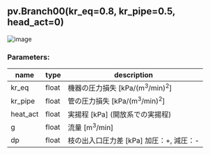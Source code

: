 ## pv.Branch00(kr_eq=0.8, kr_pipe=0.5, head_act=0)
![image](https://user-images.githubusercontent.com/27459538/111766590-0d7d3900-88e9-11eb-91a8-8359b90be87b.png)
  
### Parameters:
|  name  |  type  | description |
| ---- | ---- | ---- |
|kr_eq|float|機器の圧力損失 \[kPa/(m<sup>3</sup>/min)<sup>2</sup>]|
|kr_pipe|float|管の圧力損失 \[kPa/(m<sup>3</sup>/min)<sup>2</sup>]|
|heat_act|float|実揚程 \[kPa] (開放系での実揚程)|
|g|float|流量 \[m<sup>3</sup>/min] |
|dp|float|枝の出入口圧力差 \[kPa] 加圧：+, 減圧：- |



